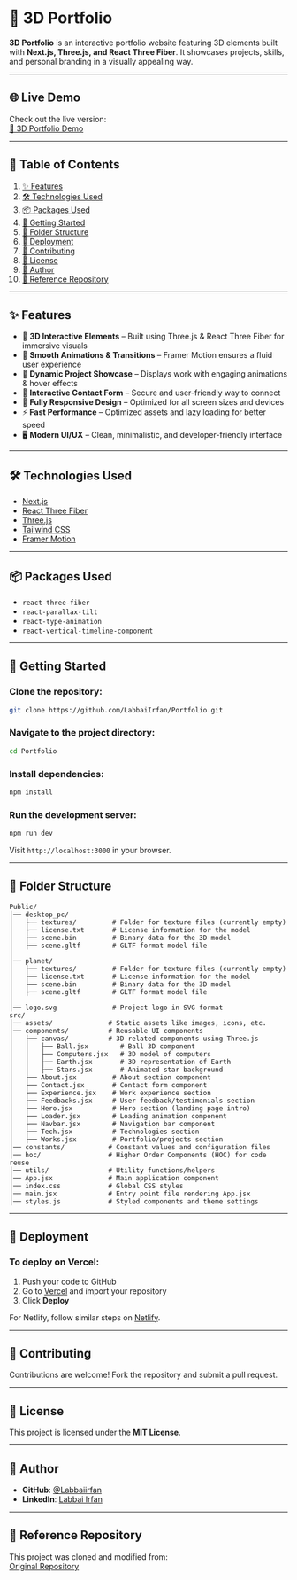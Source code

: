# 🚀 3D Portfolio  

**3D Portfolio** is an interactive portfolio website featuring 3D elements built with **Next.js, Three.js, and React Three Fiber**. It showcases projects, skills, and personal branding in a visually appealing way.  

---

## 🌐 Live Demo  

Check out the live version:  
[🔗 3D Portfolio Demo](https://labbaiirfan.vercel.app/)  

---

## 📌 Table of Contents  

1. [✨ Features](#features)  
2. [🛠️ Technologies Used](#technologies-used)  
3. [📦 Packages Used](#packages-used)  
4. [🚀 Getting Started](#getting-started)  
5. [📁 Folder Structure](#folder-structure)  
6. [🔧 Deployment](#deployment)  
7. [🙌 Contributing](#contributing)  
8. [📄 License](#license)  
9. [👤 Author](#author)  
10. [📌 Reference Repository](#reference-repository)  

---

## ✨ Features  

- 🚀 **3D Interactive Elements** – Built using Three.js & React Three Fiber for immersive visuals  
- 🎨 **Smooth Animations & Transitions** – Framer Motion ensures a fluid user experience  
- 📌 **Dynamic Project Showcase** – Displays work with engaging animations & hover effects  
- 📩 **Interactive Contact Form** – Secure and user-friendly way to connect  
- 📱 **Fully Responsive Design** – Optimized for all screen sizes and devices  
- ⚡ **Fast Performance** – Optimized assets and lazy loading for better speed  
- 🖥️ **Modern UI/UX** – Clean, minimalistic, and developer-friendly interface  

---

## 🛠️ Technologies Used  

- [Next.js](https://nextjs.org)  
- [React Three Fiber](https://github.com/pmndrs/react-three-fiber)  
- [Three.js](https://threejs.org/)  
- [Tailwind CSS](https://tailwindcss.com/)  
- [Framer Motion](https://www.framer.com/motion/)  

---

## 📦 Packages Used  

- `react-three-fiber`  
- `react-parallax-tilt`  
- `react-type-animation`  
- `react-vertical-timeline-component`  

---

## 🚀 Getting Started  

### **Clone the repository:**  

```bash
git clone https://github.com/LabbaiIrfan/Portfolio.git
```

### **Navigate to the project directory:**  

```bash
cd Portfolio
```

### **Install dependencies:**  

```bash
npm install
```

### **Run the development server:**  

```bash
npm run dev
```

Visit `http://localhost:3000` in your browser.  

---

## 📁 Folder Structure  

```
Public/
│── desktop_pc/
│   ├── textures/         # Folder for texture files (currently empty)
│   ├── license.txt       # License information for the model
│   ├── scene.bin         # Binary data for the 3D model
│   ├── scene.gltf        # GLTF format model file
│
│── planet/
│   ├── textures/         # Folder for texture files (currently empty)
│   ├── license.txt       # License information for the model
│   ├── scene.bin         # Binary data for the 3D model
│   ├── scene.gltf        # GLTF format model file
│
│── logo.svg              # Project logo in SVG format
src/
│── assets/              # Static assets like images, icons, etc.
│── components/          # Reusable UI components
│   ├── canvas/          # 3D-related components using Three.js
│   │   ├── Ball.jsx        # Ball 3D component
│   │   ├── Computers.jsx   # 3D model of computers
│   │   ├── Earth.jsx       # 3D representation of Earth
│   │   ├── Stars.jsx       # Animated star background
│   ├── About.jsx         # About section component
│   ├── Contact.jsx       # Contact form component
│   ├── Experience.jsx    # Work experience section
│   ├── Feedbacks.jsx     # User feedback/testimonials section
│   ├── Hero.jsx          # Hero section (landing page intro)
│   ├── Loader.jsx        # Loading animation component
│   ├── Navbar.jsx        # Navigation bar component
│   ├── Tech.jsx          # Technologies section
│   ├── Works.jsx         # Portfolio/projects section
│── constants/           # Constant values and configuration files
│── hoc/                 # Higher Order Components (HOC) for code reuse
│── utils/               # Utility functions/helpers
│── App.jsx              # Main application component
│── index.css            # Global CSS styles
│── main.jsx             # Entry point file rendering App.jsx
│── styles.js            # Styled components and theme settings
```

---

## 🔧 Deployment  

### **To deploy on Vercel:**  

1. Push your code to GitHub  
2. Go to [Vercel](https://vercel.com/) and import your repository  
3. Click **Deploy**  

For Netlify, follow similar steps on [Netlify](https://www.netlify.com/).  

---

## 🙌 Contributing  

Contributions are welcome! Fork the repository and submit a pull request.  

---

## 📄 License  

This project is licensed under the **MIT License**.  

---

## 👤 Author  

- **GitHub**: [@Labbaiirfan](https://github.com/LabbaiIrfan)  
- **LinkedIn**: [Labbai Irfan](https://www.linkedin.com/in/labbai-irfan-5085a0288/)  

---

## 📌 Reference Repository  

This project was cloned and modified from:  
[Original Repository](https://github.com/adrianhajdin/project_3D_developer_portfolio)
